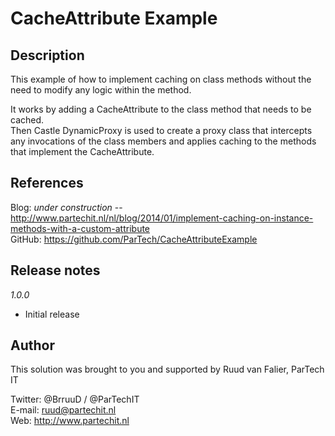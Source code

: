 CacheAttribute Example
======================

Description
-----------
This example of how to implement caching on class methods without the need to modify any logic within the method.  

It works by adding a CacheAttribute to the class method that needs to be cached.  
Then Castle DynamicProxy is used to create a proxy class that intercepts any invocations of the class members and applies caching to the methods that implement the CacheAttribute.


References
------------
Blog: *under construction* -- http://www.partechit.nl/nl/blog/2014/01/implement-caching-on-instance-methods-with-a-custom-attribute  
GitHub: https://github.com/ParTech/CacheAttributeExample


Release notes
-------------
*1.0.0*
- Initial release


Author
------
This solution was brought to you and supported by Ruud van Falier, ParTech IT

Twitter: @BrruuD / @ParTechIT   
E-mail: ruud@partechit.nl   
Web: http://www.partechit.nl
